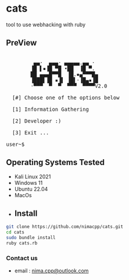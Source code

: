 # cats
tool to use webhacking with ruby 

## PreView
<pre>

         ▄▄·  ▄▄▄· ▄▄▄▄▄.▄▄ · 
        ▐█ ▌▪▐█ ▀█ •██  ▐█ ▀. 
        ██ ▄▄▄█▀▀█  ▐█.▪▄▀▀▀█▄
        ▐███▌▐█ ▪▐▌ ▐█▌·▐█▄▪▐█
        ·▀▀▀  ▀  ▀  ▀▀▀  ▀▀▀▀V2.0

  [#] Choose one of the options below 

  [1] Information Gathering 

  [2] Developer :) 

  [3] Exit ... 

user~$ 
</pre>
## Operating Systems Tested
- Kali Linux 2021
- Windows 11
- Ubuntu 22.04
- MacOs
- ## Install
```bash
git clone https://github.com/nimacpp/cats.git
cd cats
sudo bundle install
ruby cats.rb 
```
### Contact us
- email : nima.cpp@outlook.com
